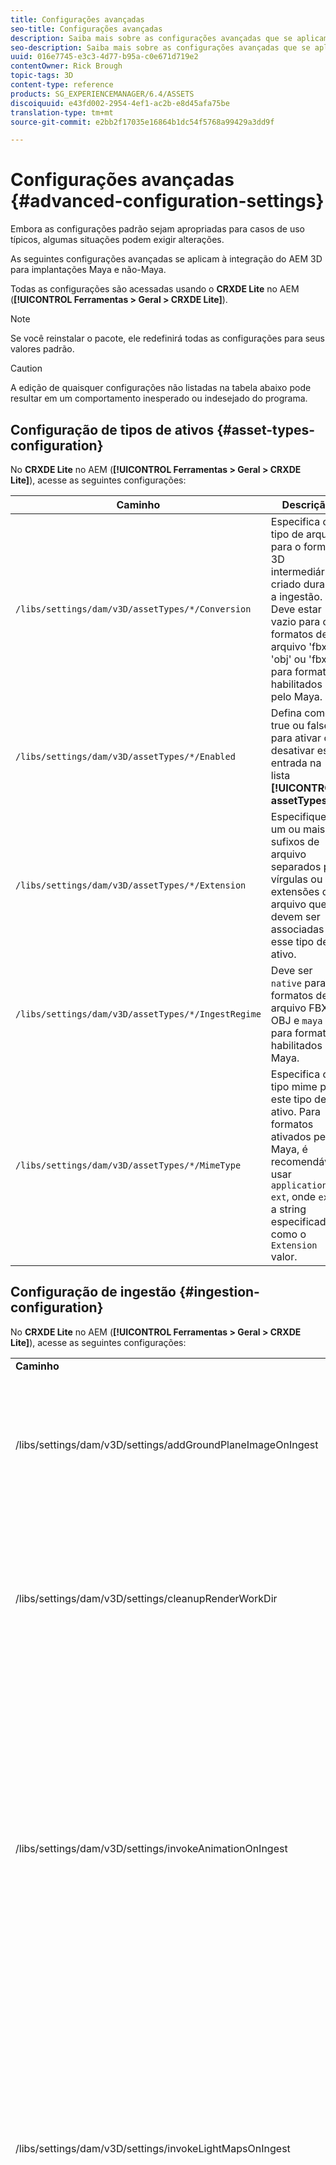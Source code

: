 ```yaml
---
title: Configurações avançadas
seo-title: Configurações avançadas
description: Saiba mais sobre as configurações avançadas que se aplicam à integração do AEM 3D para implantações do Maya e não do Maya.
seo-description: Saiba mais sobre as configurações avançadas que se aplicam à integração do AEM 3D para implantações do Maya e não do Maya.
uuid: 016e7745-e3c3-4d77-b95a-c0e671d719e2
contentOwner: Rick Brough
topic-tags: 3D
content-type: reference
products: SG_EXPERIENCEMANAGER/6.4/ASSETS
discoiquuid: e43fd002-2954-4ef1-ac2b-e8d45afa75be
translation-type: tm+mt
source-git-commit: e2bb2f17035e16864b1dc54f5768a99429a3dd9f

---
```



# Configurações avançadas {#advanced-configuration-settings}

Embora as configurações padrão sejam apropriadas para casos de uso típicos, algumas situações podem exigir alterações.

As seguintes configurações avançadas se aplicam à integração do AEM 3D para implantações Maya e não-Maya.

Todas as configurações são acessadas usando o **CRXDE Lite** no AEM (**[!UICONTROL Ferramentas > Geral > CRXDE Lite]**).

>[!NOTE]
>
>Se você reinstalar o pacote, ele redefinirá todas as configurações para seus valores padrão.

>[!CAUTION]
>
>A edição de quaisquer configurações não listadas na tabela abaixo pode resultar em um comportamento inesperado ou indesejado do programa.

## Configuração de tipos de ativos {#asset-types-configuration}

No **CRXDE Lite** no AEM (**[!UICONTROL Ferramentas > Geral > CRXDE Lite]**), acesse as seguintes configurações:

| Caminho | Descrição |
|---|---|
| `/libs/settings/dam/v3D/assetTypes/*/Conversion` | Especifica o tipo de arquivo para o formato 3D intermediário criado durante a ingestão. Deve estar vazio para os formatos de arquivo &#39;fbx&#39; e &#39;obj&#39; ou &#39;fbx&#39; para formatos habilitados pelo Maya. |
| `/libs/settings/dam/v3D/assetTypes/*/Enabled` | Defina como true ou false para ativar ou desativar essa entrada na lista **[!UICONTROL assetTypes]** . |
| `/libs/settings/dam/v3D/assetTypes/*/Extension` | Especifique um ou mais sufixos de arquivo separados por vírgulas ou extensões de arquivo que devem ser associadas a esse tipo de ativo. |
| `/libs/settings/dam/v3D/assetTypes/*/IngestRegime` | Deve ser `native` para formatos de arquivo FBX e OBJ e `maya` para formatos habilitados por Maya. |
| `/libs/settings/dam/v3D/assetTypes/*/MimeType` | Especifica o tipo mime para este tipo de ativo. Para formatos ativados pelo Maya, é recomendável usar `application/x-ext`, onde `ext` é a string especificada como o `Extension` valor. |

## Configuração de ingestão {#ingestion-configuration}

No **CRXDE Lite** no AEM (**[!UICONTROL Ferramentas > Geral > CRXDE Lite]**), acesse as seguintes configurações:

<table> 
 <tbody> 
  <tr> 
   <td><strong>Caminho</strong></td> 
   <td><strong>Descrição</strong></td> 
  </tr> 
  <tr> 
   <td>/libs/settings/dam/v3D/settings/addGroundPlaneImageOnIngest</td> 
   <td>Permite a geração de uma sombra projetada de oclusão ambiente ao exibir ou renderizar com uma fase IBL. Aplica-se à visualização e renderização com RapidRefine</td> 
  </tr> 
  <tr> 
   <td><p>/libs/settings/dam/v3D/settings/cleanupRenderWorkDir</p> </td> 
   <td>Defina como <strong>falso</strong> para manter arquivos temporários na pasta MayaWork após conversão e renderização. Pode ser útil ao depurar problemas com conversão e renderização do Maya.</td> 
  </tr> 
  <tr> 
   <td>/libs/settings/dam/v3D/settings/invokeAnimationOnIngest</td> 
   <td><p>Quando ativado, o ImageMagick é instalado no servidor e o magickPath é configurado. O Refinamento rápido é usado para criar uma animação simples para objetos 3D usados como miniatura na Visualização de cartão e outras visualizações.</p> <p>A criação de animações consome recursos significativos da CPU durante o processo de ingestão.</p> </td> 
  </tr> 
  <tr> 
   <td>/libs/settings/dam/v3D/settings/invokeLightMapsOnIngest</td> 
   <td>Permite a criação automática de mapas de luz na ingestão. Defina como <strong>falso</strong> para desativar a criação automática de mapa de luz; isso pode reduzir significativamente o consumo da CPU ao custo de qualidade reduzida para visualização e renderização com o Refinamento rápido. Não afeta a renderização com Maya.</td> 
  </tr> 
  <tr> 
   <td>/libs/settings/dam/v3D/settings/gPlaneZero</td> 
   <td><p>Quando definido como <strong>true</strong> (padrão), os objetos são movidos verticalmente, se necessário, para garantir que todas as partes do objeto estejam acima do plano de solo (y=0).</p> <p>Quando definido como <strong>false</strong> (padrão), os objetos não são reposicionados e podem ser parcialmente ocultos pelo plano de fundo de um estágio. (Aplica-se somente à visualização e renderização com Refinamento rápido.) No entanto, isso não afeta a renderização com Maya. Quando definido como <strong>true</strong>, a posição vertical dos objetos no Maya pode ser diferente da posição na visualização ou durante a renderização com o Refinamento rápido.</p> </td> 
  </tr> 
  <tr> 
   <td>/libs/settings/dam/v3D/Paths/magickPath</td> 
   <td>O caminho e o nome do utilitário de conversão ImageMagick. Um caminho absoluto é necessário se a criação de miniaturas animadas estiver ativada.</td> 
  </tr> 
  <tr> 
   <td>/libs/settings/dam/v3D/settings/MaxCpuPercentage</td> 
   <td><p>Especifica quantas CPUs são usadas no máximo para processamento de ingestão de ativos 3D.</p> <p>Valores mais altos aceleram as ingestões, mas podem fazer com que o AEM se torne menos responsivo em geral. Esta configuração é aproximada. Ou seja, a precisão aumenta com o número de núcleos de CPU disponíveis.</p> </td> 
  </tr> 
 </tbody> 
</table>

## Configurações dos serviços em nuvem {#cloud-services-configuration-settings}

Os valores para as seguintes configurações são fornecidos pelo gerente de contas da Adobe, especialista em provisionamento ou representante de suporte.

| **Caminho** | **Descrição** |
|---|---|
| `/libs/settings/dam/v3D/services/aws/accountId` | A ID da conta da conta do Adobe AWS. |
| `/libs/settings/dam/v3D/services/aws/bucketName` | O nome do balde de transferência S3; normalmente `aem3d`. |
| `/libs/settings/dam/v3D/services/aws/customerId` | A ID exclusiva atribuída pela Adobe à sua organização. Usada como ID de usuário do AWS Cognito. |
| `/libs/settings/dam/v3D/services/aws/encryptedPassword` | A senha associada a esta customerId. Usada como senha AWS Cognito. |
| `/libs/settings/dam/v3D/services/aws/region` | A região AWS onde os serviços em nuvem são implantados. |
| `/libs/settings/dam/v3D/services/aws/userPoolId` | A ID do pool de usuários AWS Cognito aplicável. |
| `/libs/settings/dam/v3D/services/dncr/clientId` | A ID do cliente AWS Cognito para o serviço de conversão dncr. |

## Configurações comuns de processamento {#common-processing-settings}

No **CRXDE Lite** no AEM (**[!UICONTROL Ferramentas > Geral > CRXDE Lite]**), acesse as seguintes configurações:

| **Caminho** | **Descrição** |
|---|---|
| `/libs/settings/dam/v3D/Paths/mayaWorkPath` | O nome e o local da pasta de trabalho para conversão e renderização do Maya. A pasta será criada automaticamente se não existir. |
| `/libs/settings/dam/v3D/Paths/maxWorkPath` | Nome e local da pasta de trabalho para conversão Máx. de 3ds. A pasta será criada automaticamente se não existir. |
| `/libs/settings/dam/v3D/settings/debugNative` | Defina como **[!UICONTROL true]** para ativar a criação de informações de depuração durante a conversão de formato e renderização com o renderizador RapidRefine. |

## Configuração do renderizador {#renderer-configuration}

No **CRXDE Lite** no AEM (**[!UICONTROL Ferramentas > Geral > CRXDE Lite]**), acesse as seguintes configurações:

| **Caminho** | **Descrição** |
|---|---|
| `/libs/settings/dam/v3D/settings/dynamicIBL` | Quando definido como **[!UICONTROL true]** e os mapas de luz pré-gerados não estão disponíveis (ou seja, invokeLightMapsOnIngest=false), o renderizador de Refinamento Rápido cria mapas de luz durante a renderização para melhorar a qualidade da renderização. Essa configuração pode aumentar substancialmente o tempo de renderização. A configuração **[!UICONTROL false]** minimiza o uso da CPU nessas situações, mas pode resultar em uma qualidade de renderização menor. |
| `/libs/settings/dam/v3D/renderers/*/Enabled` | Defina como **[!UICONTROL true]** ou **[!UICONTROL false]** para ativar ou desativar um renderizador, respectivamente. |
| `/libs/settings/dam/v3D/renderers/*/Display` | Permite alterar a string exibida para um renderizador ativado no seletor Renderizador no painel Renderizar. |
| `/libs/settings/dam/v3D/renderers/*/MaxCpuPercentage` | Especifica quantas CPUs são usadas no máximo para renderizar cenas 3D. Valores mais altos aceleram a renderização, mas podem fazer com que o AEM fique menos responsivo no geral. Esta configuração é aproximada. Ou seja, a precisão aumenta com o número de núcleos de CPU disponíveis. |

## Configurações de visualização de ativos 3D {#d-asset-preview-settings}

No **CRXDE Lite** no AEM (**[!UICONTROL Ferramentas > Geral > CRXDE Lite]**), acesse as seguintes configurações:

| Caminho | Descrição |
|---|---|
| `/libs/settings/dam/v3D/WebGLSites/autoSpin` | Defina como **[!UICONTROL true]** ou **[!UICONTROL false]** para ativar ou desativar a rotação automática (órbita automática da câmera) no carregamento da página. |
| `/libs/settings/dam/v3D/WebGLSites/autoSpinAfterReset` | Defina como **[!UICONTROL true]** para reiniciar o spin automático depois que **[!UICONTROL Redefinir]** for pressionado. Ignorado quando a rotação automática está desativada. |
| `/libs/settings/dam/v3D/WebGLSites/autoSpinSpeed` | Especifica a velocidade (rotações por minuto) e a direção da rotação automática, com valores negativos para a direita para a esquerda e positivos para a rotação da esquerda para a direita. |
| `/libs/settings/dam/v3D/WebGL/continueRotate` | Defina como **[!UICONTROL false]** para desativar a continuação com o fadeout gradual das respostas do visualizador para gestos de toque e mouse. |
| `/libs/settings/dam/v3D/WebGL/curtainColor` | Especifica a cor da cortina de carregamento que pode, opcionalmente, cobrir a janela de visualização do ativo 3D durante o carregamento e a inicialização. Valor R,G,B, com cada componente de cor no intervalo de 0 a 255. |
| `/libs/settings/dam/v3D/WebGL/fadeCurtains` | Quando definida como **[!UICONTROL true]**, a cortina de carga desaparecerá gradualmente durante as últimas partes da inicialização do visualizador. Quando definida como **[!UICONTROL false]**, a cortina permanece opaca até que o carregamento e a inicialização sejam concluídos. |
| `/libs/settings/dam/v3D/WebGL/showCurtains` | Defina como **[!UICONTROL true]** ou **[!UICONTROL false]** para ativar ou desativar a cortina de carregamento para visualização de ativos 3D. |
| `/libs/settings/dam/v3D/WebGL/spinHeight` | Quando a rotação automática está ativada e ativa, a posição vertical da câmera é automaticamente ajustada em relação à altura do objeto 3D. Quando definida como 0,5, a câmera será posicionada verticalmente a 1/2 da altura do objeto, o que resultará na centralização vertical do horizonte no visor. Valores maiores resultam que a câmera olha para baixo no objeto e aumenta a altura do horizonte renderizado, valores menores resultam na câmera olhando para cima no objeto e diminuindo o horizonte. |

## Configurações do componente Sites 3D {#d-sites-component-settings}

No **CRXDE Lite** no AEM (**[!UICONTROL Ferramentas > Geral > CRXDE Lite]**), acesse as seguintes configurações:

| Caminho | Descrição |
|---|---|
| `/libs/settings/dam/v3D/WebGLSites/autoSpinAfterReset` | Defina como **[!UICONTROL true]** para reativar a rotação automática (órbita automática da câmera) depois que a opção inicial for pressionada. Ignorado quando a rotação automática está desativada. |
| `/libs/settings/dam/v3D/WebGLSites/continueRotate` | Defina como **[!UICONTROL false]** para desativar a continuação com o fadeout gradual das respostas do visualizador para gestos de toque e mouse. |
| `/libs/settings/dam/v3D/WebGLSites/curtainColor` | Especifica a cor da cortina de carregamento que pode opcionalmente cobrir a janela de visualização do componente Sites 3D durante a carga. Valor R,G,B, com cada componente de cor no intervalo de 0 a 255. |
| `/libs/settings/dam/v3D/WebGLSites/fadeCurtains` | Quando definida como **[!UICONTROL true]**, a cortina de carga desaparece gradualmente durante as últimas partes do carregamento e inicialização. Quando definida como **[!UICONTROL false]**, a cortina permanece opaca até que o carregamento e a inicialização sejam concluídos. |
| `/libs/settings/dam/v3D/WebGLSites/showCurtains` | Defina como **[!UICONTROL true]** ou **[!UICONTROL false]** para ativar ou desativar a cortina de carregamento do componente Sites 3D. |
| `/libs/settings/dam/v3D/WebGLSites/spinHeight` | Quando a rotação automática está ativada e ativa, a posição vertical da câmera é automaticamente ajustada em relação à altura do objeto 3D. Quando definida como 0,5, a câmera será posicionada verticalmente a 1/2 da altura do objeto, o que resultará na centralização vertical do horizonte no visor. Valores maiores resultam que a câmera olha para baixo no objeto e aumenta a altura do horizonte renderizado, valores menores resultam na câmera olhando para cima no objeto e diminuindo o horizonte. |

